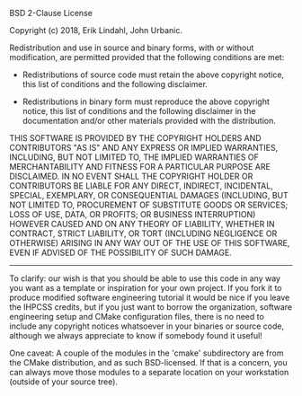 BSD 2-Clause License

Copyright (c) 2018, Erik Lindahl, John Urbanic.

Redistribution and use in source and binary forms, with or without
modification, are permitted provided that the following conditions are met:

* Redistributions of source code must retain the above copyright notice, this
  list of conditions and the following disclaimer.

* Redistributions in binary form must reproduce the above copyright notice,
  this list of conditions and the following disclaimer in the documentation
  and/or other materials provided with the distribution.

THIS SOFTWARE IS PROVIDED BY THE COPYRIGHT HOLDERS AND CONTRIBUTORS "AS IS"
AND ANY EXPRESS OR IMPLIED WARRANTIES, INCLUDING, BUT NOT LIMITED TO, THE
IMPLIED WARRANTIES OF MERCHANTABILITY AND FITNESS FOR A PARTICULAR PURPOSE ARE
DISCLAIMED. IN NO EVENT SHALL THE COPYRIGHT HOLDER OR CONTRIBUTORS BE LIABLE
FOR ANY DIRECT, INDIRECT, INCIDENTAL, SPECIAL, EXEMPLARY, OR CONSEQUENTIAL
DAMAGES (INCLUDING, BUT NOT LIMITED TO, PROCUREMENT OF SUBSTITUTE GOODS OR
SERVICES; LOSS OF USE, DATA, OR PROFITS; OR BUSINESS INTERRUPTION) HOWEVER
CAUSED AND ON ANY THEORY OF LIABILITY, WHETHER IN CONTRACT, STRICT LIABILITY,
OR TORT (INCLUDING NEGLIGENCE OR OTHERWISE) ARISING IN ANY WAY OUT OF THE USE
OF THIS SOFTWARE, EVEN IF ADVISED OF THE POSSIBILITY OF SUCH DAMAGE.

---------------------------------------------------------------------

To clarify: our wish is that you should be able to use this code in any way
you want as a template or inspiration for your own project. If you fork it
to produce modified software engineering tutorial it would be nice if you
leave the IHPCSS credits, but if you just want to borrow the organization,
software engineering setup and CMake configuration files, there is no need
to include any copyright notices whatsoever in your binaries or source code,
although we always appreciate to know if somebody found it useful!

One caveat: A couple of the modules in the 'cmake' subdirectory are from
the CMake distribution, and as such BSD-licensed. If that is a concern, you
can always move those modules to a separate location on your workstation
(outside of your source tree).



